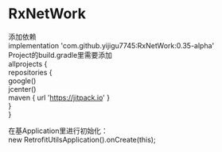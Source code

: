# RxNetWork
添加依赖<br>
implementation 'com.github.yijigu7745:RxNetWork:0.35-alpha'<br>
Project的build.gradle里需要添加<br>
allprojects {<br>
repositories {<br>
google()<br>
jcenter()<br>
maven { url 'https://jitpack.io' }<br>
}<br>
}<br>

在基Application里进行初始化：<br>
new RetrofitUtilsApplication().onCreate(this);
